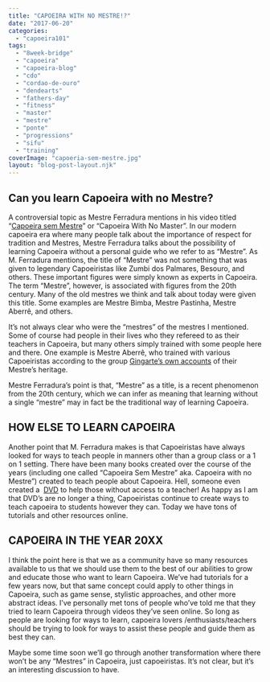 ```yaml
---
title: "CAPOEIRA WITH NO MESTRE!?"
date: "2017-06-20"
categories: 
  - "capoeira101"
tags: 
  - "8week-bridge"
  - "capoeira"
  - "capoeira-blog"
  - "cdo"
  - "cordao-de-ouro"
  - "dendearts"
  - "fathers-day"
  - "fitness"
  - "master"
  - "mestre"
  - "ponte"
  - "progressions"
  - "sifu"
  - "training"
coverImage: "capoeria-sem-mestre.jpg"
layout: "blog-post-layout.njk"
---
```


## Can you learn Capoeira with no Mestre?

A controversial topic as Mestre Ferradura mentions in his video titled “[Capoeira sem Mestre](https://www.youtube.com/watch?v=BZ4G6_vxVbg)” or “Capoeira With No Master”. In our modern capoeira era where many people talk about the importance of respect for tradition and Mestres, Mestre Ferradura talks about the possibility of learning Capoeira without a personal guide who we refer to as “Mestre”. As M. Ferradura mentions, the title of “Mestre” was not something that was given to legendary Capoeiristas like Zumbi dos Palmares, Besouro, and others. These important figures were simply known as experts in Capoeira. The term “Mestre”, however, is associated with figures from the 20th century. Many of the old mestres we think and talk about today were given this title. Some examples are Mestre Bimba, Mestre Pastinha, Mestre Aberrê, and others.

It’s not always clear who were the “mestres” of the mestres I mentioned. Some of course had people in their lives who they refereed to as their teachers in Capoeira, but many others simply trained with some people here and there. One example is Mestre Aberrê, who trained with various Capoeiristas according to the group [Gingarte’s own accounts](http://gingartezonanorte.no.comunidades.net/linhagem-de-mestres-do-grupo) of their Mestre’s heritage.

Mestre Ferradura’s point is that, “Mestre” as a title, is a recent phenomenon from the 20th century, which we can infer as meaning that learning without a single “mestre” may in fact be the traditional way of learning Capoeira.

## HOW ELSE TO LEARN CAPOEIRA

Another point that M. Ferradura makes is that Capoeiristas have always looked for ways to teach people in manners other than a group class or a 1 on 1 setting. There have been many books created over the course of the years (including one called “Capoeira Sem Mestre” aka. Capoeira with no Mestre”) created to teach people about Capoeira. Hell, someone even created a  [DVD](https://www.walmart.com/ip/Learning-Capoeira-Methodology-For-Children-And-Beginners/21150569?wmlspartner=wlpa&adid=22222222227015243994&wl0=&wl1=g&wl2=c&wl3=40953372272&wl4=pla-78894235832&wl5=9003607&wl6=&wl7=&wl8=&wl9=pla_with_promotion&wl10=8175035&wl11=online&wl12=21150569&wl13=&veh=sem) to help those without access to a teacher! As happy as I am that DVD’s are no longer a thing, Capoeiristas continue to create ways to teach capoeira to students however they can. Today we have tons of tutorials and other resources online.

## CAPOEIRA IN THE YEAR 20XX

I think the point here is that we as a community have so many resources available to us that we should use them to the best of our abilities to grow and educate those who want to learn Capoeira. We’ve had tutorials for a few years now, but that same concept could apply to other things in Capoeira, such as game sense, stylistic approaches, and other more abstract ideas. I’ve personally met tons of people who’ve told me that they tried to learn Capoeira through videos they’ve seen online. So long as people are looking for ways to learn, capoeira lovers /enthusiasts/teachers should be trying to look for ways to assist these people and guide them as best they can.

Maybe some time soon we’ll go through another transformation where there won’t be any “Mestres” in Capoeira, just capoeiristas. It’s not clear, but it’s an interesting discussion to have.
